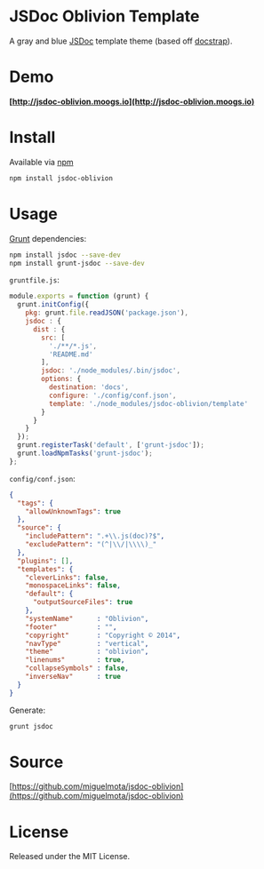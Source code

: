 # JSDoc Oblivion Template

A gray and blue [JSDoc](http://usejsdoc.org/) template theme (based off [docstrap](https://github.com/terryweiss/docstrap)).

# Demo

**[http://jsdoc-oblivion.moogs.io](http://jsdoc-oblivion.moogs.io)**

# Install

Available via [npm](https://www.npmjs.org/)

```bash
npm install jsdoc-oblivion
```

# Usage

[Grunt](http://gruntjs.com/) dependencies:

```bash
npm install jsdoc --save-dev
npm install grunt-jsdoc --save-dev
```

`gruntfile.js`:

```javascript
module.exports = function (grunt) {
  grunt.initConfig({
    pkg: grunt.file.readJSON('package.json'),
    jsdoc : {
      dist : {
        src: [
          './**/*.js',
          'README.md'
        ],
        jsdoc: './node_modules/.bin/jsdoc',
        options: {
          destination: 'docs',
          configure: './config/conf.json',
          template: './node_modules/jsdoc-oblivion/template'
        }
      }
    }
  });
  grunt.registerTask('default', ['grunt-jsdoc']);
  grunt.loadNpmTasks('grunt-jsdoc');
};
```

`config/conf.json`:

```json
{
  "tags": {
    "allowUnknownTags": true
  },
  "source": {
    "includePattern": ".+\\.js(doc)?$",
    "excludePattern": "(^|\\/|\\\\)_"
  },
  "plugins": [],
  "templates": {
    "cleverLinks": false,
    "monospaceLinks": false,
    "default": {
      "outputSourceFiles": true
    },
    "systemName"      : "Oblivion",
    "footer"          : "",
    "copyright"       : "Copyright © 2014",
    "navType"         : "vertical",
    "theme"           : "oblivion",
    "linenums"        : true,
    "collapseSymbols" : false,
    "inverseNav"      : true
  }
}
```

Generate:

```bash
grunt jsdoc
```

# Source

[https://github.com/miguelmota/jsdoc-oblivion](https://github.com/miguelmota/jsdoc-oblivion)

# License

Released under the MIT License.
